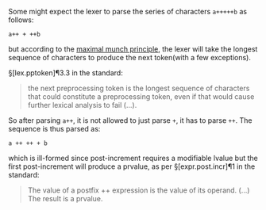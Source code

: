 Some might expect the lexer to parse the series of characters `a+++++b` as follows:

    a++ + ++b

but according to the [maximal munch principle](https://en.wikipedia.org/wiki/Maximal_munch), the lexer will take the longest sequence of characters to produce the next token(with a few exceptions).

§[lex.pptoken]¶3.3 in the standard:
> the next preprocessing token is the longest sequence of characters that could constitute a preprocessing token, even if that would cause further lexical analysis to fail (...).

So after parsing `a++`, it is not allowed to just parse `+`, it has to parse `++`. The  sequence is thus parsed as:

```
a ++ ++ + b
```

which is ill-formed since post-increment requires a modifiable lvalue but the first post-increment will produce a prvalue, as per §[expr.post.incr]¶1 in the standard:

> The value of a postfix ++ expression is the value of its operand. (...) The result is a prvalue.
